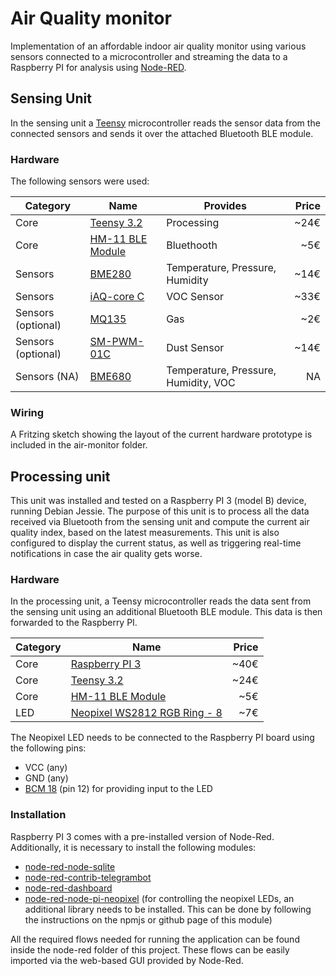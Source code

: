 # Air Quality monitor
Implementation of an affordable indoor air quality monitor using various sensors connected to a microcontroller and streaming the data to a Raspberry PI for analysis using [Node-RED](http://nodered.org/).

## Sensing Unit
In the sensing unit a [Teensy](https://www.pjrc.com/teensy/) microcontroller reads the sensor data from the connected sensors and sends it over the attached Bluetooth BLE module.

### Hardware
The following sensors were used:

| Category            | Name                                                                                                  | Provides                             | Price   |
|---------------------|-------------------------------------------------------------------------------------------------------|--------------------------------------|--------:|
| Core                | [Teensy 3.2](https://www.pjrc.com/teensy/)                                                            | Processing                           | ~24€ |
| Core                | [HM-11 BLE Module](http://wiki.seeed.cc/Bluetooth_V4.0_HM_11_BLE_Module/)                             | Bluethooth                           |  ~5€ |
| Sensors             | [BME280](https://www.bosch-sensortec.com/bst/products/all_products/bme280)                            | Temperature, Pressure, Humidity      | ~14€ |
| Sensors             | [iAQ-core C](http://ams.com/eng/Products/Environmental-Sensors/Air-Quality-Sensors/iAQ-core-C)        | VOC Sensor                           | ~33€ |
| Sensors (optional)  | [MQ135](https://www.olimex.com/Products/Components/Sensors/SNS-MQ135/)                                | Gas                                  |  ~2€ |
| Sensors (optional)  | [SM-PWM-01C](http://www.amphenol-sensors.com/en/component/edocman/3-co2/4-co2-modules/194-sm-pwm-01c) | Dust Sensor                          | ~14€ |
| Sensors (NA) | [BME680](https://www.bosch-sensortec.com/bst/products/all_products/bme680)                                   | Temperature, Pressure, Humidity, VOC |        NA |

### Wiring
A Fritzing sketch showing the layout of the current hardware prototype is included in the air-monitor folder.

## Processing unit
This unit was installed and tested on a Raspberry PI 3 (model B) device, running Debian Jessie. The purpose of this unit is to process all the data received via Bluetooth from the sensing unit and compute the current air quality index, based on the latest measurements. This unit is also configured to display the current status, as well as triggering real-time notifications in case the air quality gets worse.

### Hardware
In the processing unit, a Teensy microcontroller reads the data sent from the sensing unit using an additional Bluetooth BLE module. This data is then forwarded to the Raspberry PI.

| Category | Name                                                                           | Price |
|----------|--------------------------------------------------------------------------------|------:|
| Core     | [Raspberry PI 3](https://www.raspberrypi.org/products/raspberry-pi-3-model-b/) | ~40€  |
| Core     | [Teensy 3.2](https://www.pjrc.com/teensy/)                                     | ~24€  |
| Core     | [HM-11 BLE Module](http://wiki.seeed.cc/Bluetooth_V4.0_HM_11_BLE_Module/)      |  ~5€  |
| LED      | [Neopixel WS2812 RGB Ring - 8](http://www.watterott.com/de/WS2812B-RGB-Ring-8) |  ~7€  |

The Neopixel LED needs to be connected to the Raspberry PI board using the following pins:
- VCC (any)
- GND (any)
- [BCM 18](https://pinout.xyz/pinout/pin12_gpio18) (pin 12) for providing input to the LED


### Installation
Raspberry PI 3 comes with a pre-installed version of Node-Red. Additionally, it is necessary to install the following modules:
- [node-red-node-sqlite](https://www.npmjs.com/package/node-red-node-sqlite)
- [node-red-contrib-telegrambot](https://github.com/windkh/node-red-contrib-telegrambot)
- [node-red-dashboard](https://github.com/node-red/node-red-dashboard)
- [node-red-node-pi-neopixel](https://www.npmjs.com/package/node-red-node-pi-neopixel)
(for controlling the neopixel LEDs, an additional library needs to be installed. This can be done by following the instructions on the npmjs or github page of this module)

All the required flows needed for running the application can be found inside the node-red folder of this project. These flows can be easily imported via the web-based GUI provided by Node-Red.
